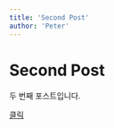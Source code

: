 ```yaml
---
title: 'Second Post'
author: 'Peter'
---
```


# Second Post

두 번째 포스트입니다.

[클릭](https://google.com)
